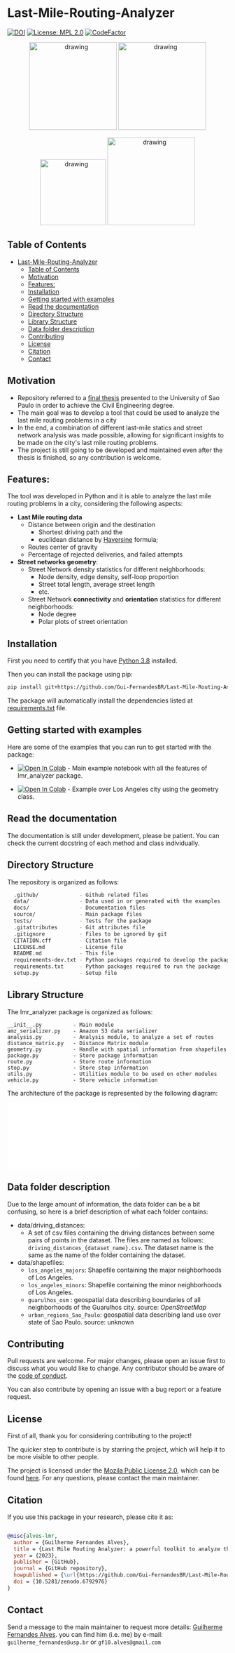 # Last-Mile-Routing-Analyzer
[![DOI](https://zenodo.org/badge/509784638.svg)](https://zenodo.org/badge/latestdoi/509784638) [![License: MPL 2.0](https://img.shields.io/badge/License-MPL_2.0-brightgreen.svg)](https://opensource.org/licenses/MPL-2.0) [![CodeFactor](https://www.codefactor.io/repository/github/gui-fernandesbr/last-mile-routing-analyzer/badge/develop)](https://www.codefactor.io/repository/github/gui-fernandesbr/last-mile-routing-analyzer/overview/develop)

<p align="center">
<img src="https://user-images.githubusercontent.com/63590233/177072115-5d0d09b3-8bc1-4aba-8120-e98d5b40f29b.png" alt="drawing" width="200"/> <img src="https://user-images.githubusercontent.com/63590233/177072146-767b5f36-4f95-4a7c-8611-00618f7b05ef.png" alt="drawing" width="200"/></p>

<p align="center">
<img src="https://user-images.githubusercontent.com/63590233/177072382-be5e9814-3f9d-4e67-94f6-7e3a005068f0.png" alt="drawing" width="150"/> <img src="https://user-images.githubusercontent.com/63590233/177072593-8de9a8bd-b17b-4be3-8cbc-0cb14c1ddb57.png" alt="drawing" width="200"/></p>

## Table of Contents
- [Last-Mile-Routing-Analyzer](#last-mile-routing-analyzer)
  - [Table of Contents](#table-of-contents)
  - [Motivation](#motivation)
  - [Features:](#features)
  - [Installation](#installation)
  - [Getting started with examples](#getting-started-with-examples)
  - [Read the documentation](#read-the-documentation)
  - [Directory Structure](#directory-structure)
  - [Library Structure](#library-structure)
  - [Data folder description](#data-folder-description)
  - [Contributing](#contributing)
  - [License](#license)
  - [Citation](#citation)
  - [Contact](#contact)

## Motivation

- Repository referred to a [final thesis](https://github.com/Gui-FernandesBR/TCC-2022) presented to the University of Sao Paulo in order to achieve the Civil Engineering degree.
- The main goal was to develop a tool that could be used to analyze the last mile routing problems in a city
- In the end, a combination of different last-mile statics and street network analysis was made possible, allowing for significant insights to be made on the city's last mile routing problems.
- The project is still going to be developed and maintained even after the thesis is finished, so any contribution is welcome.


## Features:

The tool was developed in Python and it is able to analyze the last mile routing problems in a city, considering the following aspects:
- **Last Mile routing data**
  - Distance between origin and the destination
    - Shortest driving path and the 
    - euclidean distance by [Haversine](https://en.wikipedia.org/wiki/Haversine_formula) formula;
  - Routes center of gravity
  - Percentage of rejected deliveries, and failed attempts 
- **Street networks geometry**:
  - Street Network density statistics for different neighborhoods:
    - Node density, edge density, self-loop proportion
    - Street total length, average street length
    - etc.
  - Street Network **connectivity** and **orientation** statistics for different neighborhoods:
    - Node degree
    - Polar plots of street orientation


## Installation

First you need to certify that you have [Python 3.8](https://www.python.org/downloads/release/python-380/) installed.

Then you can install the package using pip:

```bash	
pip install git+https://github.com/Gui-FernandesBR/Last-Mile-Routing-Analyzer/lmr_analyzer.git
```	

The package will automatically install the dependencies listed at [requirements.txt]() file.

## Getting started with examples

Here are some of the examples that you can run to get started with the package:

* [![Open In Colab](https://colab.research.google.com/assets/colab-badge.svg)](https://github.com/Gui-FernandesBR/Last-Mile-Routing-Analyzer/blob/master/docs/notebooks/lmr_analyzer/lmr_analyzer_example.ipynb) - Main example notebook with all the features of lmr_analyzer package.

* [![Open In Colab](https://colab.research.google.com/assets/colab-badge.svg)](https://github.com/Gui-FernandesBR/Last-Mile-Routing-Analyzer/blob/master/docs/notebooks/lmr_analyzer/geometry_class_example.ipynb) - Example over Los Angeles city using the geometry class.

## Read the documentation

The documentation is still under development, please be patient.
You can check the current docstring of each method and class individually.

## Directory Structure

The repository is organized as follows:

``` bash
  .github/             - Github related files
  data/                - Data used in or generated with the examples
  docs/                - Documentation files
  source/              - Main package files
  tests/               - Tests for the package
  .gitattributes       - Git attributes file
  .gitignore           - Files to be ignored by git
  CITATION.cff         - Citation file
  LICENSE.md           - License file
  README.md            - This file
  requirements-dev.txt - Python packages required to develop the package
  requirements.txt     - Python packages required to run the package
  setup.py             - Setup file
```	


## Library Structure

The lmr_analyzer package is organized as follows:

    __init__.py          - Main module
    amz_serializer.py    - Amazon S3 data serializer
    analysis.py          - Analysis module, to analyze a set of routes
    distance_matrix.py   - Distance Matrix module
    geometry.py          - Handle with spatial information from shapefiles
    package.py           - Store package information
    route.py             - Store route information
    stop.py              - Store stop information
    utils.py             - Utilities module to be used on other modules
    vehicle.py           - Store vehicle information

The architecture of the package is represented by the following diagram:

![image](docs/static/uml/packages.html)

## Data folder description

Due to the large amount of information, the data folder can be a bit confusing, so here is a brief description of what each folder contains:

* data/driving_distances:
  * A set of csv files containing the driving distances between some pairs of points in the dataset. The files are named as follows: `driving_distances_{dataset_name}.csv`. The dataset name is the same as the name of the folder containing the dataset. 
* data/shapefiles: 
  * `los_angeles_majors`: Shapefile containing the major neighborhoods of Los Angeles.
  * `los_angeles_minors`: Shapefile containing the minor neighborhoods of Los Angeles.
  * `guarulhos_osm` : geospatial data describing boundaries of all neighborhoods of the Guarulhos city. source: _OpenStreetMap_
  * `urban_regions_Sao_Paulo`: geospatial data describing land use over state of Sao Paulo. source: unknown

## Contributing

Pull requests are welcome. For major changes, please open an issue first to discuss what you would like to change. Any contributor should be aware of the [code of conduct](https://github.com/Gui-FernandesBR/Last-Mile-Routing-Analyzer/blob/master/CODE_OF_CONDUCT.md).

You can also contribute by opening an issue with a bug report or a feature request.

## License

First of all, thank you for considering contributing to the project!

The quicker step to contribute is by starring the project, which will help it to be more visible to other people.

The project is licensed under the [Mozila Public License 2.0](), which can be found [here](). For any questions, please contact the main maintainer.

## Citation

If you use this package in your research, please cite it as:

```bibtex

@misc{alves-lmr,
  author = {Guilherme Fernandes Alves},
  title = {Last Mile Routing Analyzer: a powerful toolkit to analyze the interaction between last mile operations and the street network design.},
  year = {2023},
  publisher = {GitHub},
  journal = {GitHub repository},
  howpublished = {\url{https://github.com/Gui-FernandesBR/Last-Mile-Routing-Analyzer}},
  doi = {10.5281/zenodo.6792976}
}

```	

## Contact
Send a message to the main maintainer to request more details: [Guilherme Fernandes Alves](@Gui-FernandesBR).
you can find him (i.e. me) by e-mail: `guilherme_fernandes@usp.br` or `gf10.alves@gmail.com`
